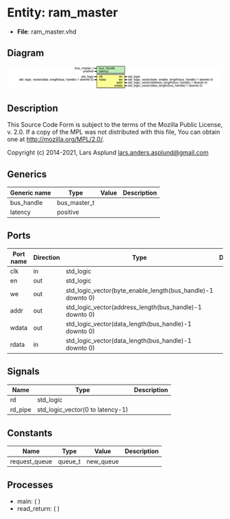 # Entity: ram_master

- **File**: ram_master.vhd
## Diagram

![Diagram](ram_master.svg "Diagram")
## Description

 This Source Code Form is subject to the terms of the Mozilla Public
 License, v. 2.0. If a copy of the MPL was not distributed with this file,
 You can obtain one at http://mozilla.org/MPL/2.0/.

 Copyright (c) 2014-2021, Lars Asplund lars.anders.asplund@gmail.com
## Generics

| Generic name | Type         | Value | Description |
| ------------ | ------------ | ----- | ----------- |
| bus_handle   | bus_master_t |       |             |
| latency      | positive     |       |             |
## Ports

| Port name | Direction | Type                                                        | Description |
| --------- | --------- | ----------------------------------------------------------- | ----------- |
| clk       | in        | std_logic                                                   |             |
| en        | out       | std_logic                                                   |             |
| we        | out       | std_logic_vector(byte_enable_length(bus_handle)-1 downto 0) |             |
| addr      | out       | std_logic_vector(address_length(bus_handle)-1 downto 0)     |             |
| wdata     | out       | std_logic_vector(data_length(bus_handle)-1 downto 0)        |             |
| rdata     | in        | std_logic_vector(data_length(bus_handle)-1 downto 0)        |             |
## Signals

| Name    | Type                             | Description |
| ------- | -------------------------------- | ----------- |
| rd      | std_logic                        |             |
| rd_pipe | std_logic_vector(0 to latency-1) |             |
## Constants

| Name          | Type    | Value      | Description |
| ------------- | ------- | ---------- | ----------- |
| request_queue | queue_t |  new_queue |             |
## Processes
- main: (  )
- read_return: (  )

